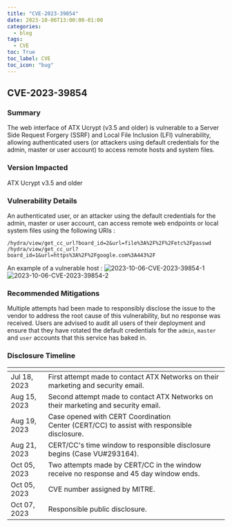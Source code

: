 ```yaml
---
title: "CVE-2023-39854"
date: 2023-10-06T13:00:00-01:00
categories:
  - blog
tags:
  - CVE
toc: True
toc_label: CVE
toc_icon: "bug"
---
```


## CVE-2023-39854


### Summary 
The web interface of ATX  Ucrypt (v3.5 and older) is vulnerable to a Server Side Request Forgery (SSRF) and Local File Inclusion (LFI) vulnerability, allowing authenticated users (or attackers using default credentials for the admin, master or user account) to access remote hosts and system files.

### Version Impacted 
ATX Ucrypt v3.5 and older

### Vulnerability Details 
An authenticated user, or an attacker using the default credentials for the admin, master or user account, can access remote web endpoints or local system files using the following URIs :
```
/hydra/view/get_cc_url?board_id=2&url=file%3A%2F%2F%2Fetc%2Fpasswd
/hydra/view/get_cc_url?board_id=1&url=https%3A%2F%2Fgoogle.com%3A443%2F
```

An example of a vulnerable host :
![2023-10-06-CVE-2023-39854-1](https://github.com/notnotnotveg/notnotnotveg.github.io/assets/65092714/d5109e45-d5bf-4549-af84-2dfa79f070b4)
![2023-10-06-CVE-2023-39854-2](https://github.com/notnotnotveg/notnotnotveg.github.io/assets/65092714/bda2e65d-033b-4067-87f0-6d9b023f5238)



### Recommended Mitigations 
Multiple attempts had been made to responsibly disclose the issue to the vendor to address the root cause of this vulnerability, but no response was received.
Users are advised to audit all users of their deployment and ensure that they have rotated the default credentials for the `admin`, `master` and `user` accounts that this service has baked in.

### Disclosure Timeline 

| <!-- -->    | <!-- -->    |
|---|---|
| Jul 18, 2023 | First attempt made to contact ATX Networks on their marketing and security email. |
| Aug 15, 2023 | Second attempt made to contact ATX Networks on their marketing and security email. |
| Aug 19, 2023 | Case opened with CERT Coordination Center (CERT/CC) to assist with responsible disclosure. |
| Aug 21, 2023 | CERT/CC's time window to responsible disclosure begins (Case VU#293164). |
| Oct 05, 2023 | Two attempts made by CERT/CC in the window receive no response and 45 day window ends. |
| Oct 05, 2023 | CVE number assigned by MITRE. |
| Oct 07, 2023 | Responsible public disclosure. |

